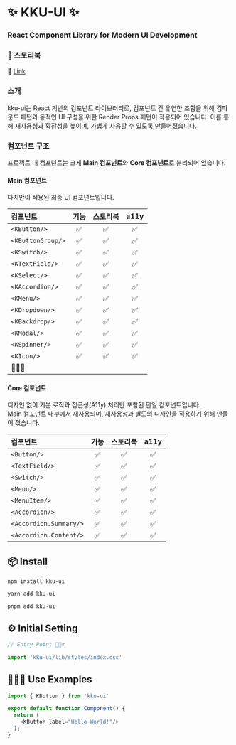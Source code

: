 # ✨ KKU-UI ✨
### React Component Library for Modern UI Development<br>

### 🎨 스토리북

 🔗 [Link](https://macjjuni.github.io/kku-ui)

### 소개

kku-ui는 React 기반의 컴포넌트 라이브러리로, 컴포넌트 간 유연한 조합을 위해 컴파운드 패턴과 동적인 UI 구성을 위한 Render Props 패턴이 적용되어 있습니다. 
이를 통해 재사용성과 확장성을 높이며, 가볍게 사용할 수 있도록 만들어졌습니다.

### 컴포넌트 구조

프로젝트 내 컴포넌트는 크게 **Main 컴포넌트**와 **Core 컴포넌트**로 분리되어 있습니다.

#### **Main 컴포넌트**
  다지안이 적용된 최종 UI 컴포넌트입니다.

| 컴포넌트 | 기능 | 스토리북 | a11y |
|:-----------------------|:----:|:--------:|:----:|
| `<KButton/>`          | ✅   | ✅       | ✅   |
| `<KButtonGroup/>`     | ✅   | ✅       | ✅   |
| `<KSwitch/>`          | ✅   | ✅       | ✅   |
| `<KTextField/>`       | ✅   | ✅       | ✅   |
| `<KSelect/>`          | ✅   | ✅       | ✅   |
| `<KAccordion/>`       | ✅   | ✅       | ✅   |
| `<KMenu/>`            | ✅   | ✅       | ✅   |
| `<KDropdown/>`        | ✅   | ✅       | ✅   |
| `<KBackdrop/>`        | ✅   | ✅       | ✅   |
| `<KModal/>`           | ✅   | ✅       | ✅   |
| `<KSpinner/>`         | ✅   | ✅       | ✅   |
| `<KIcon/>`            | ✅   | ✅       | ✅   |
| 🏃🏻‍♂                 

#### **Core 컴포넌트**  
  디자인 없이 기본 로직과 접근성(A11y) 처리만 포함된 단일 컴포넌트입니다.  
  Main 컴포넌트 내부에서 재사용되며, 재사용성과 별도의 디자인을 적용하기 위해 만들어 졌습니다.

| 컴포넌트                    | 기능 | 스토리북 | a11y |
|:------------------------|:----:|:--------:|:----:|
| `<Button/>`            | ✅   | ✅       | ✅   |
| `<TextField/>`         | ✅  | ✅       | ✅   |
| `<Switch/>`            | ✅   | ✅       | ✅   |
| `<Menu/>`              | ✅   | ✅       | ✅   |
| `<MenuItem/>`          | ✅   | ✅       | ✅   |
| `<Accordion/>`         | ✅  | ✅       | ✅   |
| `<Accordion.Summary/>` | ✅  | ✅       | ✅   |
| `<Accordion.Content/>` | ✅  | ✅       | ✅   |


## 📦 Install
```
npm install kku-ui
```
```
yarn add kku-ui
```
```
pnpm add kku-ui
```

## ⚙️ Initial Setting
```typescript
// Entry Point 🏃🏻‍♂️

import 'kku-ui/lib/styles/index.css'
```

## 🧑🏻‍💻 Use Examples

```typescript
import { KButton } from 'kku-ui'

export default function Component() {
  return (
    <KButton label="Hello World!"/>
  );
} 
```



